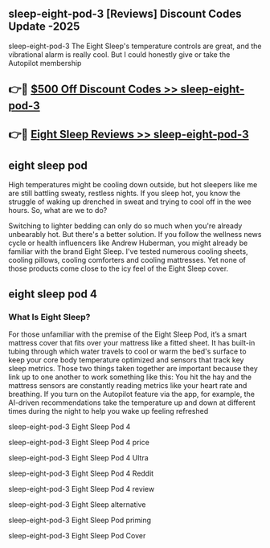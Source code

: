 ## sleep-eight-pod-3 [Reviews​] Discount Codes Update -2025

sleep-eight-pod-3 The Eight Sleep's temperature controls are great, and the vibrational alarm is really cool. But I could honestly give or take the Autopilot membership

## 👉🔴 [$500 Off Discount Codes >> sleep-eight-pod-3](http://download.freeplayer.one?title=sleep-eight-pod-3&ref=18-ES)

## 👉🔴 [Eight Sleep Reviews >> sleep-eight-pod-3](http://download.freeplayer.one?title=sleep-eight-pod-3&ref=18-ES)

## eight sleep pod

High temperatures might be cooling down outside, but hot sleepers like me are still battling sweaty, restless nights. If you sleep hot, you know the struggle of waking up drenched in sweat and trying to cool off in the wee hours. So, what are we to do?

Switching to lighter bedding can only do so much when you're already unbearably hot. But there's a better solution. If you follow the wellness news cycle or health influencers like Andrew Huberman, you might already be familiar with the brand Eight Sleep. I've tested numerous cooling sheets, cooling pillows, cooling comforters and cooling mattresses. Yet none of those products come close to the icy feel of the Eight Sleep cover.

## eight sleep pod 4

### What Is Eight Sleep?

For those unfamiliar with the premise of the Eight Sleep Pod, it’s a smart mattress cover that fits over your mattress like a fitted sheet. It has built-in tubing through which water travels to cool or warm the bed's surface to keep your core body temperature optimized and sensors that track key sleep metrics. Those two things taken together are important because they link up to one another to work something like this: You hit the hay and the mattress sensors are constantly reading metrics like your heart rate and breathing. If you turn on the Autopilot feature via the app, for example, the AI-driven recommendations take the temperature up and down at different times during the night to help you wake up feeling refreshed

sleep-eight-pod-3 Eight Sleep Pod 4

sleep-eight-pod-3 Eight Sleep Pod 4 price

sleep-eight-pod-3 Eight Sleep Pod 4 Ultra

sleep-eight-pod-3 Eight Sleep Pod 4 Reddit

sleep-eight-pod-3 Eight Sleep Pod 4 review

sleep-eight-pod-3 Eight Sleep alternative

sleep-eight-pod-3 Eight Sleep Pod priming

sleep-eight-pod-3 Eight Sleep Pod Cover